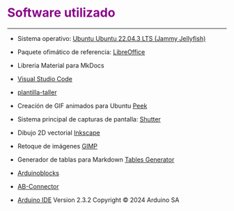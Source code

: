 # <FONT COLOR=#8B008B>Software utilizado</font>

***
* Sistema operativo: [Ubuntu Ubuntu 22.04.3 LTS  (Jammy Jellyfish)](https://releases.ubuntu.com/jammy/)
  
* Paquete ofimático de referencia: [LibreOffice](https://es.libreoffice.org/)
  
* Libreria Material para MkDocs
  
* [Visual Studio Code](https://code.visualstudio.com/)

* [plantilla-taller](https://github.com/lajaqueria/plantilla-taller)
  
* Creación de GIF animados para Ubuntu [Peek](https://ubunlog.com/peek-gif-animados-ubuntu/)
  
* Sistema principal de capturas de pantalla: [Shutter](http://shutter-project.org)
  
* Dibujo 2D vectorial [Inkscape](https://inkscape.org/es/)

* Retoque de imágenes [GIMP](https://www.gimp.org/)

* Generador de tablas para Markdown [Tables Generator](https://www.tablesgenerator.com/markdown_tables#)

* [Arduinoblocks](http://www.arduinoblocks.com/)

* [AB-Connector](http://www.arduinoblocks.com/web/site/abconnector5)

* [Arduino IDE](https://www.arduino.cc/en/software) Version 2.3.2 Copyright © 2024 Arduino SA